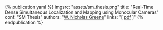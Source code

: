 <!-- SM Thesis 2016 -->
{% publication yaml %}
imgsrc: "assets/sm_thesis.png"
title: "Real-Time Dense Simultaneous Localization and Mapping using Monocular Cameras"
conf: "SM Thesis"
authors: "[W. Nicholas Greene]({{site.links.wng}})"
links: "[ [pdf](data/papers/greene_sm_thesis_final.pdf) ]"
{% endpublication %}

